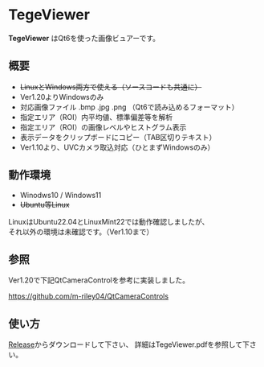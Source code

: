 TegeViewer
===========
**TegeViewer** はQt6を使った画像ビュアーです。

## 概要
- ~~LinuxとWindows両方で使える（ソースコードも共通に）~~
- Ver1.20よりWindowsのみ
- 対応画像ファイル .bmp .jpg .png （Qt6で読み込めるフォーマット）
- 指定エリア（ROI）内平均値、標準偏差等を解析
- 指定エリア（ROI）の画像レベルやヒストグラム表示
- 表示データをクリップボードにコピー（TAB区切りテキスト）
- Ver1.10より、UVCカメラ取込対応（ひとまずWindowsのみ）
## 動作環境
- Winodws10 / Windows11
- ~~Ubuntu等Linux~~

LinuxはUbuntu22.04とLinuxMint22では動作確認しましたが、  
それ以外の環境は未確認です。（Ver1.10まで）

## 参照
Ver1.20で下記QtCameraControlを参考に実装しました。

https://github.com/m-riley04/QtCameraControls

## 使い方
[Release](https://github.com/immengineer/TegeViewer/releases)からダウンロードして下さい、
詳細はTegeViewer.pdfを参照して下さい。
